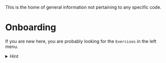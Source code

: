 This is the home of general information not pertaining to any specific code.

# Onboarding

If you are new here, you are probably looking for the `Exercises` in the left menu. 

<details>
  <summary>Hint</summary>

  Go to [Exercises/Documentation](/Exercises/Documentation.md).
</details>
